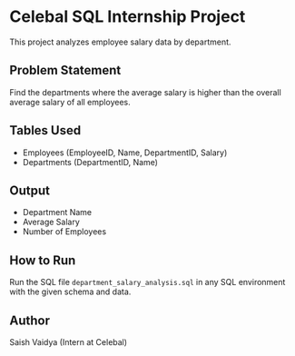 # Celebal SQL Internship Project

This project analyzes employee salary data by department.

## Problem Statement
Find the departments where the average salary is higher than the overall average salary of all employees.

## Tables Used
- Employees (EmployeeID, Name, DepartmentID, Salary)
- Departments (DepartmentID, Name)

## Output
- Department Name
- Average Salary
- Number of Employees

## How to Run
Run the SQL file `department_salary_analysis.sql` in any SQL environment with the given schema and data.

## Author
Saish Vaidya (Intern at Celebal)
